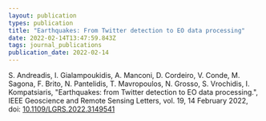 ```yaml
---
layout: publication
types: publication
title: "Earthquakes: From Twitter detection to EO data processing"
date: 2022-02-14T13:47:59.843Z
tags: journal_publications
publication_date: 2022-02-14
---
```

<!--StartFragment-->

S. Andreadis, I. Gialampoukidis, A. Manconi, D. Cordeiro, V. Conde, M. Sagona, F. Brito, N. Pantelidis, T. Mavropoulos, N. Grosso, S. Vrochidis, I. Kompatsiaris, "Earthquakes: from Twitter detection to EO data processing.", IEEE Geoscience and Remote Sensing Letters, vol. 19, 14 February 2022, doi: [10.1109/LGRS.2022.3149541](https://ieeexplore.ieee.org/document/9713961)

<!--EndFragment-->